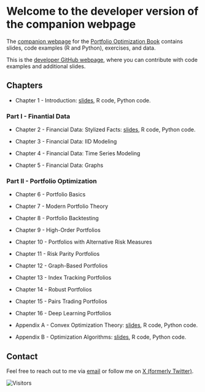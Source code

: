 # Welcome to the developer version of the companion webpage

The [companion webpage](https://portfoliooptimizationbook.com) for the [Portfolio Optimization Book](https://bookdown.org/palomar/portfoliooptimizationbook) contains slides, code examples (R and Python), exercises, and data.

This is the [developer GitHub webpage](https://github.com/portfoliooptimizationbook), where you can contribute with code examples and additional slides.



## Chapters

- Chapter 1 - Introduction:
  [slides](../slides/slides-intro.pdf), R code, Python code.


### Part I - Finantial Data
- Chapter 2 - Financial Data: Stylized Facts:
  [slides](../slides/slides-stylized-facts.pdf), R code, Python code.

- Chapter 3 - Financial Data: IID Modeling

- Chapter 4 - Financial Data: Time Series Modeling

- Chapter 5 - Financial Data: Graphs



### Part II - Portfolio Optimization
- Chapter 6 - Portfolio Basics

- Chapter 7 - Modern Portfolio Theory

- Chapter 8 - Portfolio Backtesting

- Chapter 9 - High-Order Portfolios

- Chapter 10 - Portfolios with Alternative Risk Measures

- Chapter 11 - Risk Parity Portfolios

- Chapter 12 - Graph-Based Portfolios

- Chapter 13 - Index Tracking Portfolios

- Chapter 14 - Robust Portfolios

- Chapter 15 - Pairs Trading Portfolios

- Chapter 16 - Deep Learning Portfolios



- Appendix A - Convex Optimization Theory:
  [slides](../slides/slides-convex-optimization-theory.pdf), R code, Python code.

- Appendix B - Optimization Algorithms:
  [slides](../slides/slides-optimization-algorithms.pdf), R code, Python code.





## Contact
Feel free to reach out to me via [email](mailto:daniel.p.palomar@gmail.com) or follow me on [X (formerly Twitter)](https://twitter.com/danielppalomar).

![Visitors](https://visitor-badge.laobi.icu/badge?page_id=portfoliooptimizationbook.com)

